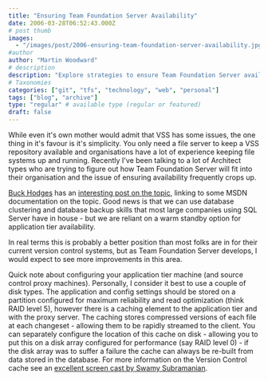 ```yaml
---
title: "Ensuring Team Foundation Server Availability"
date: 2006-03-28T06:52:43.000Z
# post thumb
images:
  - "/images/post/2006-ensuring-team-foundation-server-availability.jpg"
#author
author: "Martin Woodward"
# description
description: "Explore strategies to ensure Team Foundation Server availability while leveraging existing SQL Server expertise and optimising disk configurations."
# Taxonomies
categories: ["git", "tfs", "technology", "web", "personal"]
tags: ["blog", "archive"]
type: "regular" # available type (regular or featured)
draft: false
---
```


While even it's own mother would admit that VSS has some issues, the one thing in it's favour is it's simplicity. You only need a file server to keep a VSS repository available and organisations have a lot of experience keeping file systems up and running. Recently I've been talking to a lot of Architect types who are trying to figure out how Team Foundation Server will fit into their organisation and the issue of ensuring availability frequently crops up.

[Buck Hodges](http://blogs.msdn.com/buckh/) has an [interesting post on the topic](http://blogs.msdn.com/buckh/archive/2006/03/27/562031.aspx), linking to some MSDN documentation on the topic. Good news is that we can use database clustering and database backup skills that most large companies using SQL Server have in house - but we are reliant on a warm standby option for application tier availability.

In real terms this is probably a better position than most folks are in for their current version control systems, but as Team Foundation Server develops, I would expect to see more improvements in this area.

Quick note about configuring your application tier machine (and source control proxy machines). Personally, I consider it best to use a couple of disk types. The application and config settings should be stored on a partition configured for maximum reliability and read optimization (think RAID level 5), however there is a caching element to the application tier and with the proxy server. The caching stores compressed versions of each file at each changeset - allowing them to be rapidly streamed to the client. You can separately configure the location of this cache on disk - allowing you to put this on a disk array configured for performance (say RAID level 0) - if the disk array was to suffer a failure the cache can always be re-built from data stored in the database. For more information on the Version Control cache see an [excellent screen cast by Swamy Subramanian](http://go.microsoft.com/fwlink/?LinkId=62788).
